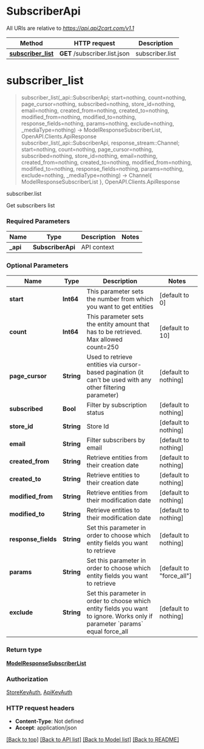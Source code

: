 # SubscriberApi

All URIs are relative to *https://api.api2cart.com/v1.1*

Method | HTTP request | Description
------------- | ------------- | -------------
[**subscriber_list**](SubscriberApi.md#subscriber_list) | **GET** /subscriber.list.json | subscriber.list


# **subscriber_list**
> subscriber_list(_api::SubscriberApi; start=nothing, count=nothing, page_cursor=nothing, subscribed=nothing, store_id=nothing, email=nothing, created_from=nothing, created_to=nothing, modified_from=nothing, modified_to=nothing, response_fields=nothing, params=nothing, exclude=nothing, _mediaType=nothing) -> ModelResponseSubscriberList, OpenAPI.Clients.ApiResponse <br/>
> subscriber_list(_api::SubscriberApi, response_stream::Channel; start=nothing, count=nothing, page_cursor=nothing, subscribed=nothing, store_id=nothing, email=nothing, created_from=nothing, created_to=nothing, modified_from=nothing, modified_to=nothing, response_fields=nothing, params=nothing, exclude=nothing, _mediaType=nothing) -> Channel{ ModelResponseSubscriberList }, OpenAPI.Clients.ApiResponse

subscriber.list

Get subscribers list

### Required Parameters

Name | Type | Description  | Notes
------------- | ------------- | ------------- | -------------
 **_api** | **SubscriberApi** | API context | 

### Optional Parameters

Name | Type | Description  | Notes
------------- | ------------- | ------------- | -------------
 **start** | **Int64** | This parameter sets the number from which you want to get entities | [default to 0]
 **count** | **Int64** | This parameter sets the entity amount that has to be retrieved. Max allowed count&#x3D;250 | [default to 10]
 **page_cursor** | **String** | Used to retrieve entities via cursor-based pagination (it can&#39;t be used with any other filtering parameter) | [default to nothing]
 **subscribed** | **Bool** | Filter by subscription status | [default to nothing]
 **store_id** | **String** | Store Id | [default to nothing]
 **email** | **String** | Filter subscribers by email | [default to nothing]
 **created_from** | **String** | Retrieve entities from their creation date | [default to nothing]
 **created_to** | **String** | Retrieve entities to their creation date | [default to nothing]
 **modified_from** | **String** | Retrieve entities from their modification date | [default to nothing]
 **modified_to** | **String** | Retrieve entities to their modification date | [default to nothing]
 **response_fields** | **String** | Set this parameter in order to choose which entity fields you want to retrieve | [default to nothing]
 **params** | **String** | Set this parameter in order to choose which entity fields you want to retrieve | [default to &quot;force_all&quot;]
 **exclude** | **String** | Set this parameter in order to choose which entity fields you want to ignore. Works only if parameter &#x60;params&#x60; equal force_all | [default to nothing]

### Return type

[**ModelResponseSubscriberList**](ModelResponseSubscriberList.md)

### Authorization

[StoreKeyAuth](../README.md#StoreKeyAuth), [ApiKeyAuth](../README.md#ApiKeyAuth)

### HTTP request headers

 - **Content-Type**: Not defined
 - **Accept**: application/json

[[Back to top]](#) [[Back to API list]](../README.md#api-endpoints) [[Back to Model list]](../README.md#models) [[Back to README]](../README.md)

